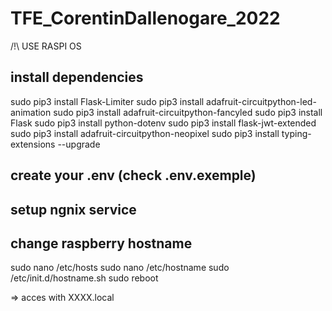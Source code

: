# TFE_CorentinDallenogare_2022

/!\ USE RASPI OS

## install dependencies

sudo pip3 install Flask-Limiter
sudo pip3 install adafruit-circuitpython-led-animation
sudo pip3 install adafruit-circuitpython-fancyled
sudo pip3 install Flask
sudo pip3 install python-dotenv
sudo pip3 install flask-jwt-extended
sudo pip3 install adafruit-circuitpython-neopixel
sudo pip3 install typing-extensions --upgrade

## create your .env (check .env.exemple)

## setup ngnix service

## change raspberry hostname 

sudo nano /etc/hosts
sudo nano /etc/hostname
sudo /etc/init.d/hostname.sh
sudo reboot

=> acces with XXXX.local
